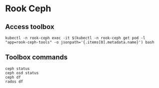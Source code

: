 # Rook Ceph

## Access toolbox
```
kubectl -n rook-ceph exec -it $(kubectl -n rook-ceph get pod -l "app=rook-ceph-tools" -o jsonpath='{.items[0].metadata.name}') bash
```

## Toolbox commands
```
ceph status
ceph osd status
ceph df
rados df
```
